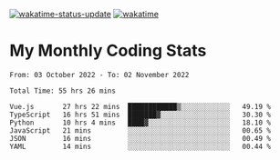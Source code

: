 [![wakatime-status-update](https://github.com/noopurphalak/noopurphalak/workflows/wakatime-status-update/badge.svg)](https://github.com/noopurphalak/noopurphalak/actions/workflows/main.yml)
[![wakatime](https://wakatime.com/badge/user/80ace140-ef40-4fdd-b8ed-f3be3d2e1aea.svg)](https://wakatime.com/@80ace140-ef40-4fdd-b8ed-f3be3d2e1aea)

# My Monthly Coding Stats

<!--START_SECTION:waka-->

```text
From: 03 October 2022 - To: 02 November 2022

Total Time: 55 hrs 26 mins

Vue.js       27 hrs 22 mins  ████████████▒░░░░░░░░░░░░   49.19 %
TypeScript   16 hrs 51 mins  ███████▓░░░░░░░░░░░░░░░░░   30.30 %
Python       10 hrs 4 mins   ████▓░░░░░░░░░░░░░░░░░░░░   18.10 %
JavaScript   21 mins         ░░░░░░░░░░░░░░░░░░░░░░░░░   00.65 %
JSON         16 mins         ░░░░░░░░░░░░░░░░░░░░░░░░░   00.49 %
YAML         14 mins         ░░░░░░░░░░░░░░░░░░░░░░░░░   00.44 %
```

<!--END_SECTION:waka-->
